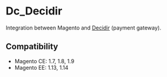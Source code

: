 Dc_Decidir
==========
Integration between Magento and [Decidir](http://decidir.com/) (payment gateway).

Compatibility
-------------
- Magento CE: 1.7, 1.8, 1.9
- Magento EE: 1.13, 1.14
